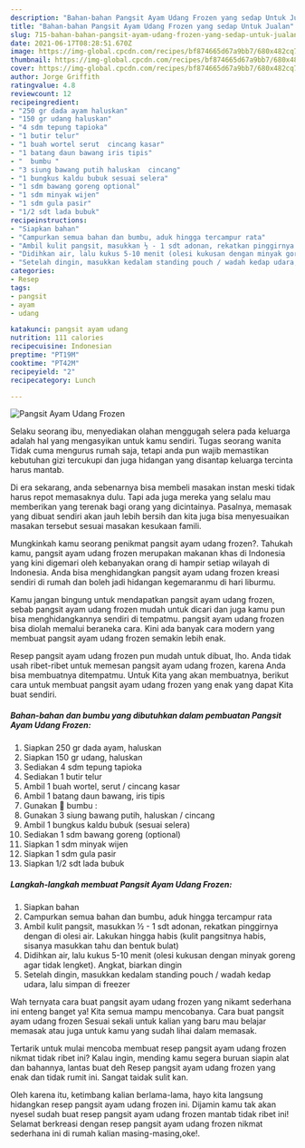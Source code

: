 ```yaml
---
description: "Bahan-bahan Pangsit Ayam Udang Frozen yang sedap Untuk Jualan"
title: "Bahan-bahan Pangsit Ayam Udang Frozen yang sedap Untuk Jualan"
slug: 715-bahan-bahan-pangsit-ayam-udang-frozen-yang-sedap-untuk-jualan
date: 2021-06-17T08:28:51.670Z
image: https://img-global.cpcdn.com/recipes/bf874665d67a9bb7/680x482cq70/pangsit-ayam-udang-frozen-foto-resep-utama.jpg
thumbnail: https://img-global.cpcdn.com/recipes/bf874665d67a9bb7/680x482cq70/pangsit-ayam-udang-frozen-foto-resep-utama.jpg
cover: https://img-global.cpcdn.com/recipes/bf874665d67a9bb7/680x482cq70/pangsit-ayam-udang-frozen-foto-resep-utama.jpg
author: Jorge Griffith
ratingvalue: 4.8
reviewcount: 12
recipeingredient:
- "250 gr dada ayam haluskan"
- "150 gr udang haluskan"
- "4 sdm tepung tapioka"
- "1 butir telur"
- "1 buah wortel serut  cincang kasar"
- "1 batang daun bawang iris tipis"
- "  bumbu "
- "3 siung bawang putih haluskan  cincang"
- "1 bungkus kaldu bubuk sesuai selera"
- "1 sdm bawang goreng optional"
- "1 sdm minyak wijen"
- "1 sdm gula pasir"
- "1/2 sdt lada bubuk"
recipeinstructions:
- "Siapkan bahan"
- "Campurkan semua bahan dan bumbu, aduk hingga tercampur rata"
- "Ambil kulit pangsit, masukkan ½ - 1 sdt adonan, rekatkan pinggirnya dengan di olesi air. Lakukan hingga habis (kulit pangsitnya habis, sisanya masukkan tahu dan bentuk bulat)"
- "Didihkan air, lalu kukus 5-10 menit (olesi kukusan dengan minyak goreng agar tidak lengket). Angkat, biarkan dingin"
- "Setelah dingin, masukkan kedalam standing pouch / wadah kedap udara, lalu simpan di freezer"
categories:
- Resep
tags:
- pangsit
- ayam
- udang

katakunci: pangsit ayam udang 
nutrition: 111 calories
recipecuisine: Indonesian
preptime: "PT19M"
cooktime: "PT42M"
recipeyield: "2"
recipecategory: Lunch

---
```



![Pangsit Ayam Udang Frozen](https://img-global.cpcdn.com/recipes/bf874665d67a9bb7/680x482cq70/pangsit-ayam-udang-frozen-foto-resep-utama.jpg)

Selaku seorang ibu, menyediakan olahan menggugah selera pada keluarga adalah hal yang mengasyikan untuk kamu sendiri. Tugas seorang  wanita Tidak cuma mengurus rumah saja, tetapi anda pun wajib memastikan kebutuhan gizi tercukupi dan juga hidangan yang disantap keluarga tercinta harus mantab.

Di era  sekarang, anda sebenarnya bisa membeli masakan instan meski tidak harus repot memasaknya dulu. Tapi ada juga mereka yang selalu mau memberikan yang terenak bagi orang yang dicintainya. Pasalnya, memasak yang dibuat sendiri akan jauh lebih bersih dan kita juga bisa menyesuaikan masakan tersebut sesuai masakan kesukaan famili. 



Mungkinkah kamu seorang penikmat pangsit ayam udang frozen?. Tahukah kamu, pangsit ayam udang frozen merupakan makanan khas di Indonesia yang kini digemari oleh kebanyakan orang di hampir setiap wilayah di Indonesia. Anda bisa menghidangkan pangsit ayam udang frozen kreasi sendiri di rumah dan boleh jadi hidangan kegemaranmu di hari liburmu.

Kamu jangan bingung untuk mendapatkan pangsit ayam udang frozen, sebab pangsit ayam udang frozen mudah untuk dicari dan juga kamu pun bisa menghidangkannya sendiri di tempatmu. pangsit ayam udang frozen bisa diolah memalui beraneka cara. Kini ada banyak cara modern yang membuat pangsit ayam udang frozen semakin lebih enak.

Resep pangsit ayam udang frozen pun mudah untuk dibuat, lho. Anda tidak usah ribet-ribet untuk memesan pangsit ayam udang frozen, karena Anda bisa membuatnya ditempatmu. Untuk Kita yang akan membuatnya, berikut cara untuk membuat pangsit ayam udang frozen yang enak yang dapat Kita buat sendiri.

<!--inarticleads1-->

##### Bahan-bahan dan bumbu yang dibutuhkan dalam pembuatan Pangsit Ayam Udang Frozen:

1. Siapkan 250 gr dada ayam, haluskan
1. Siapkan 150 gr udang, haluskan
1. Sediakan 4 sdm tepung tapioka
1. Sediakan 1 butir telur
1. Ambil 1 buah wortel, serut / cincang kasar
1. Ambil 1 batang daun bawang, iris tipis
1. Gunakan  🥥 bumbu :
1. Gunakan 3 siung bawang putih, haluskan / cincang
1. Ambil 1 bungkus kaldu bubuk (sesuai selera)
1. Sediakan 1 sdm bawang goreng (optional)
1. Siapkan 1 sdm minyak wijen
1. Siapkan 1 sdm gula pasir
1. Siapkan 1/2 sdt lada bubuk




<!--inarticleads2-->

##### Langkah-langkah membuat Pangsit Ayam Udang Frozen:

1. Siapkan bahan
1. Campurkan semua bahan dan bumbu, aduk hingga tercampur rata
1. Ambil kulit pangsit, masukkan ½ - 1 sdt adonan, rekatkan pinggirnya dengan di olesi air. Lakukan hingga habis (kulit pangsitnya habis, sisanya masukkan tahu dan bentuk bulat)
1. Didihkan air, lalu kukus 5-10 menit (olesi kukusan dengan minyak goreng agar tidak lengket). Angkat, biarkan dingin
1. Setelah dingin, masukkan kedalam standing pouch / wadah kedap udara, lalu simpan di freezer




Wah ternyata cara buat pangsit ayam udang frozen yang nikamt sederhana ini enteng banget ya! Kita semua mampu mencobanya. Cara buat pangsit ayam udang frozen Sesuai sekali untuk kalian yang baru mau belajar memasak atau juga untuk kamu yang sudah lihai dalam memasak.

Tertarik untuk mulai mencoba membuat resep pangsit ayam udang frozen nikmat tidak ribet ini? Kalau ingin, mending kamu segera buruan siapin alat dan bahannya, lantas buat deh Resep pangsit ayam udang frozen yang enak dan tidak rumit ini. Sangat taidak sulit kan. 

Oleh karena itu, ketimbang kalian berlama-lama, hayo kita langsung hidangkan resep pangsit ayam udang frozen ini. Dijamin kamu tak akan nyesel sudah buat resep pangsit ayam udang frozen mantab tidak ribet ini! Selamat berkreasi dengan resep pangsit ayam udang frozen nikmat sederhana ini di rumah kalian masing-masing,oke!.


